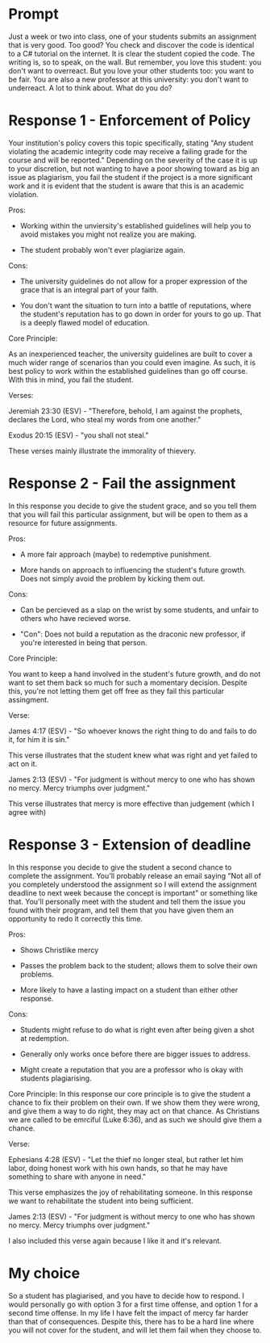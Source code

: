 # Prompt
Just a week or two into class, one of your students submits an assignment that is very good. Too good? You check and discover the code is identical to a C# tutorial on the internet. It is clear the student copied the code. The writing is, so to speak, on the wall. But remember, you love this student: you don't want to overreact. But you love your other students too: you want to be fair. You are also a new professor at this university: you don't want to underreact. A lot to think about. What do you do?

# Response 1 - Enforcement of Policy
Your institution's policy covers this topic specifically, stating "Any student violating the academic integrity code may receive a failing grade for the course and will be reported." Depending on the severity of the case it is up to your discretion, but not wanting to have a poor showing toward as big an issue as plagiarism, you fail the student if the project is a more significant work and it is evident that the student is aware that this is an academic violation.


Pros:

- Working within the unviersity's established guidelines will help you to avoid mistakes you might not realize you are making.

- The student probably won't ever plagiarize again.


Cons:

- The university guidelines do not allow for a proper expression of the grace that is an integral part of your faith.

- You don't want the situation to turn into a battle of reputations, where the student's reputation has to go down in order for yours to go up. That is a deeply flawed model of education.


Core Principle:

As an inexperienced teacher, the university guidelines are built to cover a much wider range of scenarios than you could even imagine. As such, it is best policy to work within the established guidelines than go off course. With this in mind, you fail the student.


Verses:

Jeremiah 23:30 (ESV) - "Therefore, behold, I am against the prophets, declares the Lord, who steal my words from one another."

Exodus 20:15 (ESV) - "you shall not steal."

These verses mainly illustrate the immorality of thievery.

# Response 2 - Fail the assignment
In this response you decide to give the student grace, and so you tell them that you will fail this particular assignment, but will be open to them as a resource for future assignments.


Pros:

- A more fair approach (maybe) to redemptive punishment.

- More hands on approach to influencing the student's future growth. Does not simply avoid the problem by kicking them out.
 
 
Cons:

- Can be percieved as a slap on the wrist by some students, and unfair to others who have recieved worse.

- "Con": Does not build a reputation as the draconic new professor, if you're interested in being that person.


Core Principle:

You want to keep a hand involved in the student's future growth, and do not want to set them back so much for such a momentary decision. Despite this, you're not letting them get off free as they fail this particular assingment.


Verse:

James 4:17 (ESV) - "So whoever knows the right thing to do and fails to do it, for him it is sin."

This verse illustrates that the student knew what was right and yet failed to act on it.


James 2:13 (ESV) - "For judgment is without mercy to one who has shown no mercy. Mercy triumphs over judgment."

This verse illustrates that mercy is more effective than judgement (which I agree with)


# Response 3 - Extension of deadline
In this response you decide to give the student a second chance to complete the assignment. You'll probably release an email saying "Not all of you completely understood the assignment so I will extend the assignment deadline to next week because the concept is important" or something like that. You'll personally meet with the student and tell them the issue you found with their program, and tell them that you have given them an opportunity to redo it correctly this time.


Pros:

- Shows Christlike mercy

- Passes the problem back to the student; allows them to solve their own problems.

- More likely to have a lasting impact on a student than either other response.


Cons:

- Students might refuse to do what is right even after being given a shot at redemption.

- Generally only works once before there are bigger issues to address.

- Might create a reputation that you are a professor who is okay with students plagiarising.


Core Principle:
In this response our core principle is to give the student a chance to fix their problem on their own. If we show them they were wrong, and give them a way to do right, they may act on that chance. As Christians we are called to be emrciful (Luke 6:36), and as such we should give them a chance.


Verse:

Ephesians 4:28 (ESV) - "Let the thief no longer steal, but rather let him labor, doing honest work with his own hands, so that he may have something to share with anyone in need."

This verse emphasizes the joy of rehabilitating someone. In this response we want to rehabilitate the student into being sufficient.

James 2:13 (ESV) - "For judgment is without mercy to one who has shown no mercy. Mercy triumphs over judgment."

I also included this verse again because I like it and it's relevant.


# My choice
So a student has plagiarised, and you have to decide how to respond. I would personally go with option 3 for a first time offense, and option 1 for a second time offense. In my life I have felt the impact of mercy far harder than that of consequences. Despite this, there has to be a hard line where you will not cover for the student, and will let them fail when they choose to.




